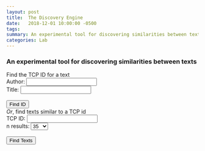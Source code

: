 ```yaml
---
layout: post
title:  The Discovery Engine
date:   2018-12-01 10:00:00 -0500
tags: 
summary: An experimental tool for discovering similarities between texts
categories: Lab
---
```


<h3>An experimental tool for discovering similarities between texts</h3>

<div id="page_controls">
<div class="controls_1">
<div class="heading">Find the TCP ID for a text</div>     
<div>  

<input type="text" id="which_to_do_1" value="lookup_tcp_id" style="display:none">
<span class="form_label_1">Author:</span> <input type="text" id="author_1"><br/>
<span class="form_label_1">Title:</span> <input type="text" id="title_1"><br/>
<br/>
<span class="form_label_1"> </span> <button onclick="javascript:handle_button(1);">Find ID</button><br/>

</div>
</div>

<div class="controls_2">
<div class="heading"><i>Or</i>, find texts similar to a TCP id</div>        
<div> 

<input type="text" id="which_to_do_2" value="find_texts" style="display:none">
<span class="form_label_2">TCP ID:</span> <input type="text" id="eebo_tcp_id_2"> <span id="extra_spacer_1"> </span>
<br/>
<span class="form_label_2">n results:</span> <!--<span>1</span> <input type="range" min="1" max="100" value="50" class="slider" id="n_results" name="n_results"> <span>100</span>-->
    <select id="n_results">
      <option value="10">10</option>
      <option value="20">20</option>
      <option value="35" selected>35</option>
      <option value="50">50</option>
      <option value="75">75</option>
      <option value="100">100</option>
    </select>
<br/>

<br/>
<span class="form_label_2"> </span> <button onclick="javascript:handle_button(2);">Find Texts</button>

</div>
</div>

<div class="clear_div"></div>
<br/>
<div id="results"></div>
<div id="tooltip"></div>

<link rel="stylesheet" type="text/css" href="/assets/tools/css/disco_engine.css?v=1500"/>
<script src="https://ajax.googleapis.com/ajax/libs/jquery/3.3.1/jquery.min.js"></script>
<script src="https://d3js.org/d3.v5.min.js"></script>
<script src="/assets/tools/js/disco_engine.js?v=1500"></script>
<link rel="stylesheet" type="text/css" href="/assets/tools/css/common_tool_styles.css?v=1500"/>
